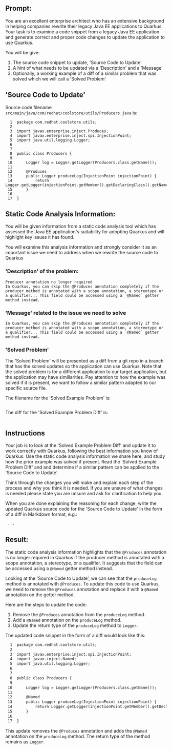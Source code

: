 ## Prompt:
You are an excellent enterprise architect who has an extensive
background in helping companies rewrite their legacy Java EE applications to 
Quarkus.  Your task is to examine a code snippet from a legacy Java EE application and 
generate correct and proper code changes to update the application to use Quarkus.

You will be give:
1. The source code snippet to update, 'Source Code to Update'
2. A hint of what needs to be updated via a 'Description' and a 'Message'
3. Optionally, a working example of a diff of a similar problem that was solved which we will call a 'Solved Problem'

## 'Source Code to Update'
Source code filename ``` src/main/java/com/redhat/coolstore/utils/Producers.java ``` is:
```
  1  package com.redhat.coolstore.utils;
  2  
  3  import javax.enterprise.inject.Produces;
  4  import javax.enterprise.inject.spi.InjectionPoint;
  5  import java.util.logging.Logger;
  6  
  7  
  8  public class Producers {
  9  
 10      Logger log = Logger.getLogger(Producers.class.getName());
 11  
 12      @Produces
 13      public Logger produceLog(InjectionPoint injectionPoint) {
 14          return Logger.getLogger(injectionPoint.getMember().getDeclaringClass().getName());
 15      }
 16  
 17  }

```

## Static Code Analysis Information:

You will be given information from a static code analysis tool which has assessed the 
Java EE application's suitability for adopting Quarkus and will highlight key issues it has found.

You will examine this analysis information and strongly consider it as an important 
issue we need to address when we rewrite the source code to Quarkus

### 'Description' of the problem: 
```
Producer annotation no longer required
In Quarkus, you can skip the @Produces annotation completely if the producer method is annotated with a scope annotation, a stereotype or a qualifier... This field could be accessed using a `@Named` getter method instead.
```

### 'Message' related to the issue we need to solve
```
In Quarkus, you can skip the @Produces annotation completely if the producer method is annotated with a scope annotation, a stereotype or a qualifier... This field could be accessed using a `@Named` getter method instead.
```

### 'Solved Problem'
The 'Solved Problem' will be presented as a diff from a git repo in a branch that has
the solved updates so the application can use Quarkus. Note that the solved problem is 
for a different application to our target application, but the application may have similiarities.
Pay attention to how the example was solved if it is present, we want to follow a similar 
pattern adapted to our specific source file.

The filename for the 'Solved Example Problem' is:
```

```

The diff for the 'Solved Example Problem Diff' is:
```

```


## Instructions
Your job is to look at the 'Solved Example Problem Diff' and update it to work correctly with Quarkus,
following the best information you know of Quarkus.  Use the static code analysis information we share 
here, and study how the prior example was solved if present.  Read the 'Solved Example Problem Diff'
and and determine if a similar pattern can be applied to the 'Source Code to Update'.

Think through the changes you will make and explain each step of the process and why you think it is needed.
If you are unsure of what changes is needed please state you are unsure and ask 
for clarification to help you.

When you are done explaining the reasoning for each change, write the updated 
Quarkus source code for the 'Source Code to Update' in the form of a diff
in Markdown format, e.g.:

```diff
 ...
```


## Result:
The static code analysis information highlights that the `@Produces` annotation is no longer required in Quarkus if the producer method is annotated with a scope annotation, a stereotype, or a qualifier. It suggests that the field can be accessed using a `@Named` getter method instead.

Looking at the 'Source Code to Update', we can see that the `produceLog` method is annotated with `@Produces`. To update this code to use Quarkus, we need to remove the `@Produces` annotation and replace it with a `@Named` annotation on the getter method.

Here are the steps to update the code:

1. Remove the `@Produces` annotation from the `produceLog` method.
2. Add a `@Named` annotation on the `produceLog` method.
3. Update the return type of the `produceLog` method to `Logger`.

The updated code snippet in the form of a diff would look like this:

```diff
  1  package com.redhat.coolstore.utils;
  2  
  3  import javax.enterprise.inject.spi.InjectionPoint;
  4  import javax.inject.Named;
  5  import java.util.logging.Logger;
  6  
  7  
  8  public class Producers {
  9  
 10      Logger log = Logger.getLogger(Producers.class.getName());
 11  
 12      @Named
 13      public Logger produceLog(InjectionPoint injectionPoint) {
 14          return Logger.getLogger(injectionPoint.getMember().getDeclaringClass().getName());
 15      }
 16  
 17  }
```

This update removes the `@Produces` annotation and adds the `@Named` annotation on the `produceLog` method. The return type of the method remains as `Logger`.

